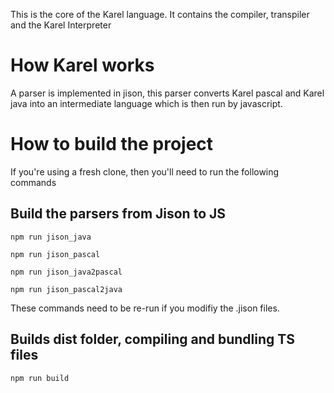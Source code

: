 This is the core of the Karel language. It contains the compiler, transpiler and the Karel Interpreter

# How Karel works

A parser is implemented in jison, this parser converts Karel pascal and Karel java into an intermediate language which is then run by javascript.


# How to build the project


If you're using a fresh clone, then you'll need to run the following commands

## Build the parsers from Jison to JS

```
npm run jison_java
```

```
npm run jison_pascal
```

```
npm run jison_java2pascal
```

```
npm run jison_pascal2java
```

These commands need to be re-run if you modifiy the .jison files.

## Builds dist folder, compiling and bundling TS files

```
npm run build
```